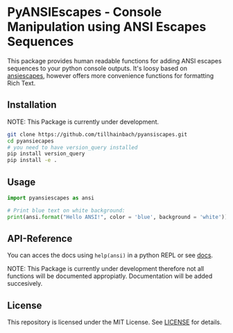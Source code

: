 PyANSIEscapes - Console Manipulation using ANSI Escapes Sequences
=========================================================================

This package provides human readable functions for adding ANSI escapes sequences to your python console outputs.
It's loosy based on [ansiescapes](https://github.com/kodie/ansiescapes), however offers more convenience functions
for formatting Rich Text.

Installation
-----------
NOTE: This Package is currently under development.

```zsh
git clone https://github.com/tillhainbach/pyansiscapes.git
cd pyansiecapes
# you need to have version_query installed
pip install version_query
pip install -e .
```

Usage
------------
```python
import pyansiescapes as ansi

# Print blue text on white background:
print(ansi.format("Hello ANSI!", color = 'blue', background = 'white'))

```

API-Reference
--------------
You can acces the docs using `help(ansi)` in a python REPL or see [docs](./docs.md).

NOTE: This Package is currently under development therefore not all functions will be documented appropiatly.
Documentation will be added succesively.

License
--------------

This repository is licensed under the MIT License. See [LICENSE](./LICENSE) for details.


